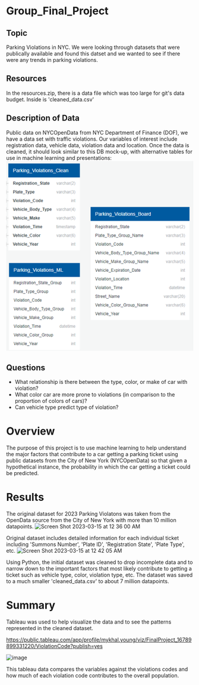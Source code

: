 # Group_Final_Project

## Topic
Parking Violations in NYC. We were looking through datasets that were publically available and found this datset and we wanted to see if there were any trends in parking violations.

## Resources
In the resources.zip, there is a data file which was too large for git's data budget. Inside is 'cleaned_data.csv'

## Description of Data
Public data on NYCOpenData from NYC Department of Finance (DOF), we have a data set with traffic violations. Our variables of interest include registration data, vehicle data, violation data and location.
Once the data is cleaned, it should look similar to this DB mock-up, with alternative tables for use in machine learning and presentations:
![traffic_db_wip.png](images/traffic_db_cleaned.png)

## Questions
- What relationship is there between the type, color, or make of car with violation?
- What color car are more prone to violations (in comparison to the proportion of colors of cars)?
- Can vehicle type predict type of violation?



# Overview

The purpose of this project is to use machine learning to help understand the major factors that contribute to a car getting a parking ticket using public datasets from the City of New York (NYCOpenData) so that given a hypothetical instance, the probability in which the car getting a ticket could be predicted. 

# Results
The original dataset for 2023 Parking Violatons was taken from the OpenData source from the City of New York with more than 10 million datapoints. 
<img width="1090" alt="Screen Shot 2023-03-15 at 12 36 00 AM" src="https://user-images.githubusercontent.com/115126898/225173386-35c78b72-6767-4a68-95cf-ee8b8fa5b80d.png">

Original dataset includes detailed information for each individual ticket including 'Summons Number', 'Plate ID', 'Registration State', 'Plate Type', etc.
<img width="851" alt="Screen Shot 2023-03-15 at 12 42 05 AM" src="https://user-images.githubusercontent.com/115126898/225174764-d38e2049-7311-4e43-a96a-d3f6c8c766d6.png">

Using Python, the initial dataset was cleaned to drop incomplete data and to narrow down to the important factors that most likely contribute to getting a ticket such as vehicle type, color, violation type, etc. The dataset was saved to a much smaller 'cleaned_data.csv' to about 7 million datapoints.



# Summary





Tableau was used to help visualize the data and to see the patterns represented in the cleaned dataset. 

https://public.tableau.com/app/profile/mykhal.young/viz/FinalProject_16789899331220/ViolationCode?publish=yes

![image](https://user-images.githubusercontent.com/113560850/227402659-409a8037-cfda-46ed-8bc9-e57053036a96.png)

This tableau data compares the variables against the violations codes and how much of each violation code contributes to the overall population.
